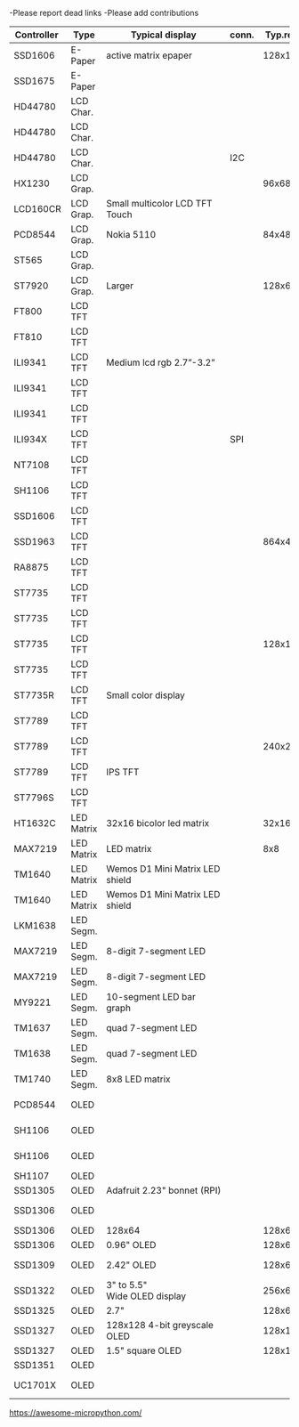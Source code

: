 -Please report dead links
-Please add contributions

|Controller |Type|Typical display |conn.|Typ.res.|Driver Library |Remark |
|----|----|----|----|----|----|----|
|SSD1606 |E-Paper|active matrix epaper| |128x180|[micropython-ili9341 ](https://bitbucket.org/thesheep/micropython-ili9341)|Collection of drivers |
|SSD1675 |E-Paper| | | |[ssd1675a](https://github.com/mattytrentini/ssd1675a)| |
|HD44780 |LCD Char.| | | |[lcdi2c](https://github.com/slothyrulez/lcdi2c)| |
|HD44780 |LCD Char.| | | |[micropython-charlcd](https://github.com/rdagger/micropython-charlcd)| |
|HD44780|LCD Char.| |I2C | |[micropython-i2c-lcd](https://github.com/Bucknalla/micropython-i2c-lcd)| |
|HX1230 |LCD Grap.| | |96x68 |[micropython-hx1230](https://github.com/mcauser/micropython-hx1230)| |
|LCD160CR |LCD Grap.|Small multicolor LCD TFT Touch | | |[Official LCD160CR](https://github.com/micropython/micropython/tree/master/drivers/display)| |
|PCD8544 |LCD Grap.|Nokia 5110| |84x48 |[micropython-pcd8544](https://github.com/mcauser/micropython-pcd8544)| |
|ST565 |LCD Grap.| | | |[micropython-st7565](https://github.com/nquest/micropython-st7565)| |
|ST7920 |LCD Grap.|Larger| |128x64 |[micropython-st7920](https://github.com/ShrimpingIt/micropython-st7920)| |
|FT800|LCD TFT| | | |[ ]()| |
|FT810|LCD TFT| | | |[ ]()| |
|ILI9341|LCD TFT|Medium lcd rgb 2.7”-3.2” | | |[micropython-ili9341](https://bitbucket.org/thesheep/micropython-ili9341)|Collection of drivers |
|ILI9341 |LCD TFT|| | |[micropython-ili9341](https://github.com/jeffmer/micropython-ili9341)|jeffmer|
|ILI9341 |LCD TFT|| | |[micropython-ili9341](https://github.com/tkurbad/micropython-ili9341)|ESP32 version|
|ILI934X |LCD TFT| |SPI | |[micropython-ili934x](https://github.com/tuupola/micropython-ili934x)| |
|NT7108 |LCD TFT| | | |[ ]()| |
|SH1106|LCD TFT| | | |[micropython-ili9341](https://bitbucket.org/thesheep/micropython-ili9341)|Collection of drivers |
|SSD1606|LCD TFT| | | |[micropython-ili9341](https://bitbucket.org/thesheep/micropython-ili9341)|Collection of drivers |
|SSD1963|LCD TFT| | |864x480 |[SSD1963-TFT-Library-for-PyBoard](https://github.com/robert-hh/SSD1963-TFT-Library-for-PyBoard)|Pyboard version|
|RA8875 |LCD TFT| | | |[micropython_ra8875]()| |
|ST7735|LCD TFT| | | |[micropython-ili9341](https://bitbucket.org/thesheep/micropython-ili9341)|Collection of drivers |
|ST7735 |LCD TFT| | | |[MicroPython-ST7735](https://github.com/boochow/MicroPython-ST7735)|ESP32 version|
|ST7735 |LCD TFT| | |128x128 |[MicroPython_ST7735](https://github.com/AnthonyKNorman/MicroPython_ST7735)| |
|ST7735 |LCD TFT| | | |[ST7735 ](https://github.com/hosaka/micropython-st7735)|hosaka|
|ST7735R |LCD TFT|Small color display | | |[ ]()|Adafruit |
|ST7789 |LCD TFT| | | |[st7789_mpy](https://github.com/devbis/st7789_mpy)|Fast pure-C driver|
|ST7789 |LCD TFT| | |240x240 |[st7789py_mpy](https://github.com/devbis/st7789py_mpy)|low MicroPython driver|
|ST7789 |LCD TFT|IPS TFT | | |[ ]()| |
|ST7796S |LCD TFT| | | |[ ]()| |
|HT1632C |LED Matrix|32x16 bicolor led matrix| |32x16|[micropython-ht1632c](https://github.com/vrialland/micropython-ht1632c)| |
|MAX7219 |LED Matrix|LED matrix| |8x8|[micropython-max7219](https://github.com/mcauser/micropython-max7219)| |
|TM1640 |LED Matrix|Wemos D1 Mini Matrix LED shield| | |[micropython-wemos-led-matrix-shield](https://github.com/mactijn/micropython-wemos-led-matrix-shield)||
|TM1640 |LED Matrix|Wemos D1 Mini Matrix LED shield| | |[micropython-wemos-led-matrix](https://github.com/mattytrentini/micropython-wemos-led-matrix)||
|LKM1638|LED Segm.| | | |[LKM1638](https://github.com/arikb/LKM1638)| |
|MAX7219 |LED Segm.|8-digit 7-segment LED| | |[max7219_8digit - Driver](https://github.com/pdwerryhouse/max7219_8digit)| |
|MAX7219 |LED Segm.|8-digit 7-segment LED| | |[micropython-max7219](https://github.com/JulienBacquart/micropython-max7219)| |
|MY9221 |LED Segm.|10-segment LED bar graph| | |[micropython-my9221](https://github.com/mcauser/micropython-my9221)| |
|TM1637 |LED Segm.|quad 7-segment LED| | |[micropython-tm1637](https://github.com/mcauser/micropython-tm1637)| |
|TM1638 |LED Segm.|quad 7-segment LED| | |[micropython-tm1638](https://github.com/mcauser/micropython-tm1638)| |
|TM1740 |LED Segm.|8x8 LED matrix| | |[micropython-tm1640](https://gitlab.com/robhamerling/micropython-tm1640)| |
|PCD8544|OLED| | | |[micropython-oled](https://bitbucket.org/thesheep/micropython-oled)|Collection of drivers |
|SH1106|OLED| | | |[micropython-oled](https://bitbucket.org/thesheep/micropython-oled)|Collection of drivers |
|SH1106 |OLED| | | |[]()|Waveshare oled RPI hat |
|SH1107 |OLED| | | |[ ]()|Adafruit |
|SSD1305   |OLED|Adafruit 2.23" bonnet (RPI)| | |[ ]()||
|SSD1306|OLED| | | |[micropython-oled](https://bitbucket.org/thesheep/micropython-oled)|Collection of drivers |
|SSD1306 |OLED|128x64| |128x64|[MicroPython_SSD1306](https://github.com/AnthonyKNorman/MicroPython_SSD1306)|ESP8266|
|SSD1306 |OLED|0.96" OLED | |128x64|[Official SSD1306](https://github.com/micropython/micropython/tree/master/drivers/display)| |
|SSD1309 |OLED|2.42" OLED | |128x64|[ ]()|SSD1306 w/ mods can be used|
|SSD1322 |OLED|3" to 5.5" Wide OLED display | |256x64|[ ]()| |
|SSD1325 |OLED| 2.7"| |128x64|[ ]()| |
|SSD1327 |OLED|128x128 4-bit greyscale OLED | |128x128|[micropython-ssd1327](https://github.com/mcauser/micropython-ssd1327)| |
|SSD1327 |OLED|1.5" square OLED| |128x128|[ ]()|Adafruit |
|SSD1351 |OLED| | | |[micropython-ssd1351](https://github.com/rdagger/micropython-ssd1351)| |
|UC1701X|OLED| | | |[micropython-oled](https://bitbucket.org/thesheep/micropython-oled)|Collection of drivers |

https://awesome-micropython.com/
